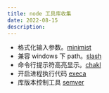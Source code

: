 ```yaml
---
title: node 工具库收集
date: 2022-08-15
description: 
---
```


- 格式化输入参数。[minimist](https://github.com/substack/minimist)
- 兼容 windows 下 path。[slash](https://github.com/sindresorhus/slash)
- 命令行提示符高亮显示。[chakl](https://github.com/chalk/chalk)
- 开启进程执行代码 [execa](https://github.com/sindresorhus/execa)
- 库版本控制工具 [semver](https://github.com/semver/semver)